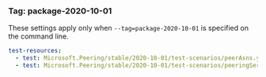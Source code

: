 
### Tag: package-2020-10-01

These settings apply only when `--tag=package-2020-10-01` is specified on the command line.

```yaml $(tag) == 'package-2020-10-01'
test-resources:
  - test: Microsoft.Peering/stable/2020-10-01/test-scenarios/peerAsns.yaml
  - test: Microsoft.Peering/stable/2020-10-01/test-scenarios/peeringServices.yaml
```
